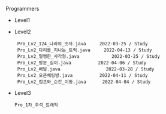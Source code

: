 Programmers 
 - Level1

		
 - Level2

		Pro_Lv2_124_나라의_숫자.java		2022-03-25 / Study
		Pro_Lv2_다리를_지나는_트럭.java		2022-04-13 / Study
		Pro_Lv2_멀쩡한_사각형.java			2022-03-25 / Study
		Pro_Lv2_방문_길이.java			2022-04-06 / Study			
		Pro_Lv2_배달.java					2022-03-28 / Study
		Pro_Lv2_오픈채팅방.java			2022-04-11 / Study
		Pro_Lv2_점프와_순간_이동.java		2022-04-04 / Study
 - 	Level3

		Pro_1차_추석_트래픽